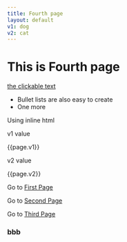 ```yaml
---
title: Fourth page
layout: default
v1: dog
v2: cat
---
```


# This is Fourth page

[the clickable text](http://xlson.com/)

* Bullet lists are also easy to create
* One more

Using inline html

v1 value

<p>{{page.v1}}</p>

v2 value

<p>{{page.v2}}</p>

  

Go to [First Page](index.html)


Go to [Second Page](secpg.html)

Go to [Third Page](third.html)

### bbb